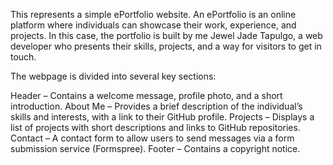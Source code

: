 This represents a simple ePortfolio website. An ePortfolio is an online platform where individuals can showcase their work, experience, and projects. In this case, the portfolio is built by me Jewel Jade Tapulgo, a web developer who presents their skills, projects, and a way for visitors to get in touch.

The webpage is divided into several key sections:

Header – Contains a welcome message, profile photo, and a short introduction.
About Me – Provides a brief description of the individual’s skills and interests, with a link to their GitHub profile.
Projects – Displays a list of projects with short descriptions and links to GitHub repositories.
Contact – A contact form to allow users to send messages via a form submission service (Formspree).
Footer – Contains a copyright notice.

